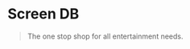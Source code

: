 # Screen DB
> The one stop shop for all entertainment needs.

<picture>
    <source media="(prefers-color-scheme: dark)" srcset="/src/assets/screenDB-white.png">
    <source media="(prefers-color-scheme: light)" srcset="/src/assets/screenDB-black.png">
</picture>
